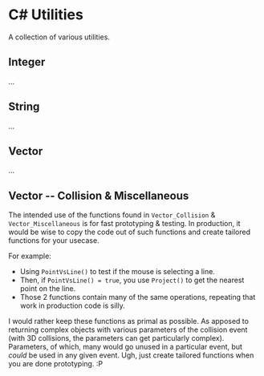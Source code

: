# C# Utilities
A collection of various utilities.

## Integer
...

## String
...

## Vector
...

## Vector -- Collision & Miscellaneous
The intended use of the functions found in `Vector_Collision` & `Vector_Miscellaneous` is for fast prototyping & testing.
In production, it would be wise to copy the code out of such functions and create tailored functions for your usecase.

For example:
  * Using `PointVsLine()` to test if the mouse is selecting a line.
  * Then, if `PointVsLine() = true`, you use `Project()` to get the nearest point on the line.
  * Those 2 functions contain many of the same operations, repeating that work in production code is silly.

I would rather keep these functions as primal as possible.
As apposed to returning complex objects with various parameters of the collision event (with 3D collisions, the parameters can get particularly complex).
Parameters, of which, many would go unused in a particular event, but _could_ be used in any given event.
Ugh, just create tailored functions when you are done prototyping. :P

